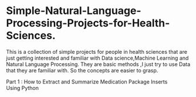 # Simple-Natural-Language-Processing-Projects-for-Health-Sciences.
This is a collection of simple projects for people in health sciences that are just getting interested and familiar with Data science,Machine Learning and Natural Language Processing.
They are basic methods ,I just try to use Data that they are familiar with. So the concepts are easier to grasp.

Part 1 : How to Extract and Summarize Medication Package Inserts Using Python
